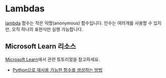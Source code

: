 # Lambdas

[lambda](https://www.w3schools.com/python/python_lambda.asp) 함수는 작은 익명(anonymous) 함수입니다. 인수는 여러개를 사용할 수 있지만, 오직 하나의 표현식만 실행 가능합니다.

## Microsoft Learn 리소스

[Microsoft Learn](https://learn.microsoft.com/?WT.mc_id=python-c9-niner)에서 관련 튜토리얼을 참고하세요.

- [Python으로 재사용 가능한 함수를 생성하는 방법](https://docs.microsoft.com/learn/languages/python-functions/?WT.mc_id=python-c9-niner)
